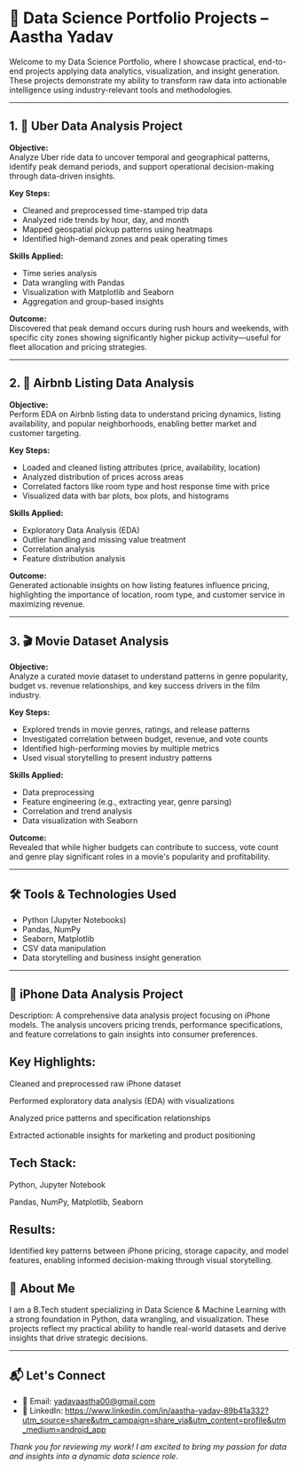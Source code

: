 # 🧠 Data Science Portfolio Projects – Aastha Yadav

Welcome to my Data Science Portfolio, where I showcase practical, end-to-end projects applying data analytics, visualization, and insight generation. These projects demonstrate my ability to transform raw data into actionable intelligence using industry-relevant tools and methodologies.

---

## 1. 🚕 Uber Data Analysis Project

**Objective:**  
Analyze Uber ride data to uncover temporal and geographical patterns, identify peak demand periods, and support operational decision-making through data-driven insights.

**Key Steps:**
- Cleaned and preprocessed time-stamped trip data
- Analyzed ride trends by hour, day, and month
- Mapped geospatial pickup patterns using heatmaps
- Identified high-demand zones and peak operating times

**Skills Applied:**
- Time series analysis  
- Data wrangling with Pandas  
- Visualization with Matplotlib and Seaborn  
- Aggregation and group-based insights  

**Outcome:**  
Discovered that peak demand occurs during rush hours and weekends, with specific city zones showing significantly higher pickup activity—useful for fleet allocation and pricing strategies.

---

## 2. 🏨 Airbnb Listing Data Analysis

**Objective:**  
Perform EDA on Airbnb listing data to understand pricing dynamics, listing availability, and popular neighborhoods, enabling better market and customer targeting.

**Key Steps:**
- Loaded and cleaned listing attributes (price, availability, location)
- Analyzed distribution of prices across areas
- Correlated factors like room type and host response time with price
- Visualized data with bar plots, box plots, and histograms

**Skills Applied:**
- Exploratory Data Analysis (EDA)  
- Outlier handling and missing value treatment  
- Correlation analysis  
- Feature distribution analysis  

**Outcome:**  
Generated actionable insights on how listing features influence pricing, highlighting the importance of location, room type, and customer service in maximizing revenue.

---

## 3. 🎬 Movie Dataset Analysis

**Objective:**  
Analyze a curated movie dataset to understand patterns in genre popularity, budget vs. revenue relationships, and key success drivers in the film industry.

**Key Steps:**
- Explored trends in movie genres, ratings, and release patterns
- Investigated correlation between budget, revenue, and vote counts
- Identified high-performing movies by multiple metrics
- Used visual storytelling to present industry patterns

**Skills Applied:**
- Data preprocessing  
- Feature engineering (e.g., extracting year, genre parsing)  
- Correlation and trend analysis  
- Data visualization with Seaborn  

**Outcome:**  
Revealed that while higher budgets can contribute to success, vote count and genre play significant roles in a movie's popularity and profitability.

---

## 🛠️ Tools & Technologies Used

- Python (Jupyter Notebooks)  
- Pandas, NumPy  
- Seaborn, Matplotlib  
- CSV data manipulation  
- Data storytelling and business insight generation  

---
## 📱 iPhone Data Analysis Project


Description:
A comprehensive data analysis project focusing on iPhone models. The analysis uncovers pricing trends, performance specifications, and feature correlations to gain insights into consumer preferences.

 ## Key Highlights:

Cleaned and preprocessed raw iPhone dataset

Performed exploratory data analysis (EDA) with visualizations

Analyzed price patterns and specification relationships

Extracted actionable insights for marketing and product positioning

## Tech Stack:

Python, Jupyter Notebook

Pandas, NumPy, Matplotlib, Seaborn

## Results:
Identified key patterns between iPhone pricing, storage capacity, and model features, enabling informed decision-making through visual storytelling.


## 💼 About Me

I am a B.Tech student specializing in Data Science & Machine Learning with a strong foundation in Python, data wrangling, and visualization. These projects reflect my practical ability to handle real-world datasets and derive insights that drive strategic decisions.

---
## 📬 Let's Connect

- 📧 Email: yadavaastha00@gmail.com
- 💼 LinkedIn: https://www.linkedin.com/in/aastha-yadav-89b41a332?utm_source=share&utm_campaign=share_via&utm_content=profile&utm_medium=android_app
  


*Thank you for reviewing my work! I am excited to bring my passion for data and insights into a dynamic data science role.*


